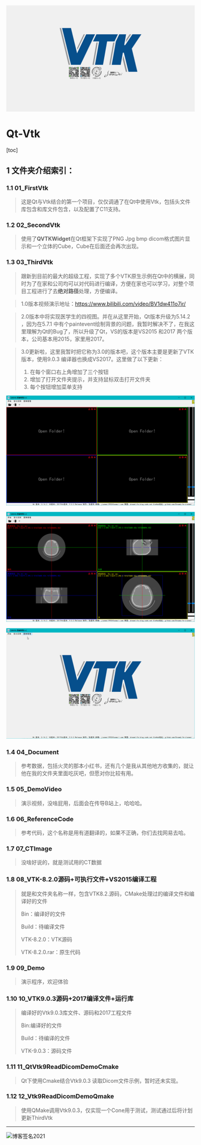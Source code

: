 ![background](https://raw.githubusercontent.com/DreamLife-Jianwei/CSDNResources/master/20210709155203.png)

# Qt-Vtk

[toc]

## 1 文件夹介绍索引：

### 1.1 01_FirstVtk

> 这是Qt与Vtk结合的第一个项目，仅仅调通了在Qt中使用Vtk，包括头文件库包含和库文件包含，以及配置了C11支持。

### 1.2 02_SecondVtk

> 使用了**QVTKWidget**在Qt框架下实现了PNG Jpg bmp dicom格式图片显示和一个立体的Cube，Cube在后面还会再次出现。

### 1.3 03_ThirdVtk

> 跟新到目前的最大的超级工程，实现了多个VTK原生示例在Qt中的横展，同时为了在家和公司均可以对代码进行编译，方便在家也可以学习，对整个项目工程进行了去**绝对路径**处理，方便编译。

> 1.0版本视频演示地址：https://www.bilibili.com/video/BV1dw411o7ir/

> 2.0版本中将实现医学生的四视图。并在从这里开始，Qt版本升级为5.14.2 ，因为在5.7.1 中有个paintevent绘制背景的问题，我暂时解决不了，在我这里理解为Qt的Bug了，所以升级了Qt，VS的版本是VS2015 和2017 两个版本，公司基本用2015，家里用2017。

> 3.0更新啦，这里我暂时把它称为3.0的版本吧，这个版本主要是更新了VTK版本，使用9.0.3 编译器也换成VS2017。这里做了以下更新：
>
> 1. 在每个窗口右上角增加了三个按钮
> 2. 增加了打开文件夹提示，并支持鼠标双击打开文件夹
> 3. 每个按钮增加菜单支持

![image-20210810160942220](https://raw.githubusercontent.com/DreamLife-Jianwei/CSDNResources/master/20210810160942.png)

![image-20210810161006881](https://raw.githubusercontent.com/DreamLife-Jianwei/CSDNResources/master/20210810161007.png)

![演示动画](https://raw.githubusercontent.com/DreamLife-Jianwei/CSDNResources/master/20210810161534.gif)

### 1.4 04_Document

> 参考数据，包括火灵的那本小红书，还有几个是我从其他地方收集的，就让他在我的文件夹里面吃灰吧，但愿对你比较有用。

### 1.5 05_DemoVideo

> 演示视频，没啥屁用，后面会在传导B站上，哈哈哈。

### 1.6 06_ReferenceCode

> 参考代码，这个名称是用有道翻译的，如果不正确，你们去找网易去哈。

### 1.7 07_CTImage

> 没啥好说的，就是测试用的CT数据

### 1.8 08_VTK-8.2.0源码+可执行文件+VS2015编译工程

> 就是和文件夹名称一样，包含VTK8.2.源码，CMake处理过的编译文件和编译好的文件
>
> Bin：编译好的文件
>
> Build：待编译文件
>
> VTK-8.2.0：VTK源码
>
> VTK-8.2.0.rar：原生代码

### 1.9 09_Demo

> 演示程序，欢迎体验

### 1.10 10_VTK9.0.3源码+2017编译文件+运行库

> 编译好的Vtk9.0.3库文件、源码和2017工程文件
>
> Bin:编译好的文件
>
> Build：待编译的文件
>
> VTK-9.0.3：源码文件

### 1.11 11_QtVtk9ReadDicomDemoCmake

> Qt下使用Cmake结合Vtk9.0.3 读取Dicom文件示例，暂时还未实现。

### 1.12 12_Vtk9ReadDicomDemoQmake

> 使用QMake调用Vtk9.0.3，仅实现一个Cone用于测试，测试通过后将计划更新ThirdVtk



---

![博客签名2021](https://img-blog.csdnimg.cn/20210314131118350.gif#pic_center)
